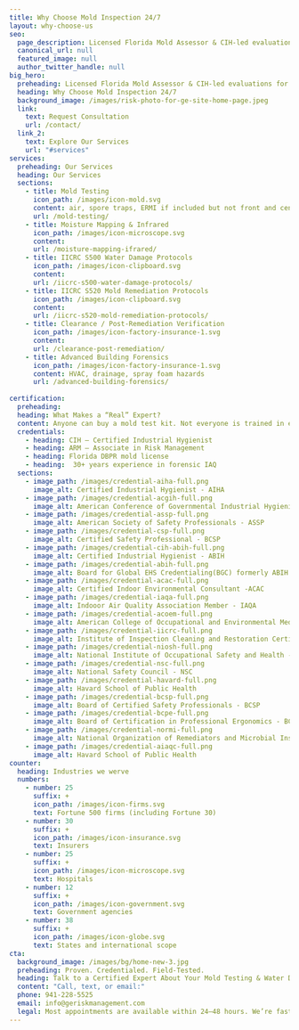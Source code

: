 ```yaml
---
title: Why Choose Mold Inspection 24/7
layout: why-choose-us
seo:
  page_description: Licensed Florida Mold Assessor & CIH-led evaluations for homes, businesses, and insurance.
  canonical_url: null
  featured_image: null
  author_twitter_handle: null
big_hero:
  preheading: Licensed Florida Mold Assessor & CIH-led evaluations for homes, businesses, and insurance.
  heading: Why Choose Mold Inspection 24/7
  background_image: /images/risk-photo-for-ge-site-home-page.jpeg
  link:
    text: Request Consultation
    url: /contact/
  link_2:
    text: Explore Our Services
    url: "#services"
services:
  preheading: Our Services
  heading: Our Services
  sections:
    - title: Mold Testing 
      icon_path: /images/icon-mold.svg
      content: air, spore traps, ERMI if included but not front and center
      url: /mold-testing/
    - title: Moisture Mapping & Infrared
      icon_path: /images/icon-microscope.svg
      content: 
      url: /moisture-mapping-ifrared/
    - title: IICRC S500 Water Damage Protocols
      icon_path: /images/icon-clipboard.svg
      content: 
      url: /iicrc-s500-water-damage-protocols/
    - title: IICRC S520 Mold Remediation Protocols
      icon_path: /images/icon-clipboard.svg
      content: 
      url: /iicrc-s520-mold-remediation-protocols/
    - title: Clearance / Post-Remediation Verification
      icon_path: /images/icon-factory-insurance-1.svg
      content: 
      url: /clearance-post-remediation/
    - title: Advanced Building Forensics
      icon_path: /images/icon-factory-insurance-1.svg
      content: HVAC, drainage, spray foam hazards
      url: /advanced-building-forensics/
      
certification:
  preheading:
  heading: What Makes a “Real” Expert?
  content: Anyone can buy a mold test kit. Not everyone is trained in exposure pathways, airflow mechanics, or regulatory thresholds.
  credentials:
    - heading: CIH – Certified Industrial Hygienist
    - heading: ARM – Associate in Risk Management
    - heading: Florida DBPR mold license
    - heading:  30+ years experience in forensic IAQ
  sections:
    - image_path: /images/credential-aiha-full.png
      image_alt: Certified Industrial Hygienist - AIHA
    - image_path: /images/credential-acgih-full.png
      image_alt: American Conference of Governmental Industrial Hygienists - ACGIH
    - image_path: /images/credential-assp-full.png
      image_alt: American Society of Safety Professionals - ASSP
    - image_path: /images/credential-csp-full.png
      image_alt: Certified Safety Professional - BCSP
    - image_path: /images/credential-cih-abih-full.png
      image_alt: Certified Industrial Hygienist - ABIH
    - image_path: /images/credential-abih-full.png
      image_alt: Board for Global EHS Credentialing(BGC) formerly ABIH
    - image_path: /images/credential-acac-full.png
      image_alt: Certified Indoor Environmental Consultant -ACAC
    - image_path: /images/credential-iaqa-full.png
      image_alt: Indooor Air Quality Association Member - IAQA
    - image_path: /images/credential-acoem-full.png
      image_alt: American College of Occupational and Environmental Medicine - ACOEM
    - image_path: /images/credential-iicrc-full.png
      image_alt: Institute of Inspection Cleaning and Restoration Certification - IICRC
    - image_path: /images/credential-niosh-full.png
      image_alt: National Institute of Occupational Safety and Health - NIOSH
    - image_path: /images/credential-nsc-full.png
      image_alt: National Safety Council - NSC
    - image_path: /images/credential-havard-full.png
      image_alt: Havard School of Public Health
    - image_path: /images/credential-bcsp-full.png
      image_alt: Board of Certified Safety Professionals - BCSP
    - image_path: /images/credential-bcpe-full.png
      image_alt: Board of Certification in Professional Ergonomics - BCPE
    - image_path: /images/credential-normi-full.png
      image_alt: National Organization of Remediators and Microbial Inspectors - NORMI
    - image_path: /images/credential-aiaqc-full.png
      image_alt: Havard School of Public Health
counter:
  heading: Industries we werve
  numbers:
    - number: 25
      suffix: +
      icon_path: /images/icon-firms.svg
      text: Fortune 500 firms (including Fortune 30)
    - number: 30
      suffix: +
      icon_path: /images/icon-insurance.svg
      text: Insurers
    - number: 25
      suffix: +
      icon_path: /images/icon-microscope.svg
      text: Hospitals
    - number: 12
      suffix: +
      icon_path: /images/icon-government.svg
      text: Government agencies
    - number: 38
      suffix: +
      icon_path: /images/icon-globe.svg
      text: States and international scope
cta:
  background_image: /images/bg/home-new-3.jpg
  preheading: Proven. Credentialed. Field-Tested.
  heading: Talk to a Certified Expert About Your Mold Testing & Water Damage Investigations Needs
  content: "Call, text, or email:"
  phone: 941-228-5525
  email: info@geriskmanagement.com
  legal: Most appointments are available within 24–48 hours. We’re fast, professional, and ready to give you real answers—no pressure, no upsells
---
```

